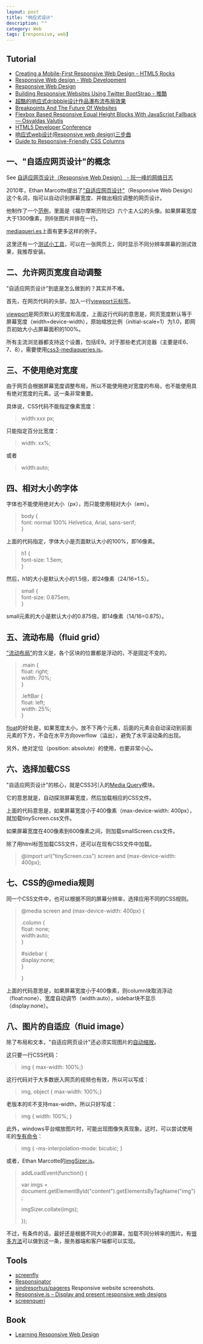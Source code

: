 ```yaml
---
layout: post
title: "响应式设计"
description: ""
category: Web
tags: [responsive, web]
--- 
```


## Tutorial

- [Creating a Mobile-First Responsive Web Design - HTML5 Rocks](http://www.html5rocks.com/en/mobile/responsivedesign/)
- [Responsive Web design - Web Development](https://developer.mozilla.org/en-US/docs/Web_Development/Responsive_Web_design)
- [Responsive Web Design](http://alistapart.com/article/responsive-web-design)
- [Building Responsive Websites Using Twitter BootStrap - 推酷](http://www.tuicool.com/articles/AFzYre)
- [超酷的响应式dribbble设计作品瀑布流布局效果](http://www.qianduan.net/the-cool-response-dribbble-design-works-waterfalls-flow-layout-effects.html)
- [Breakpoints And The Future Of Websites](http://www.smashingmagazine.com/2014/07/08/breakpoints-and-the-future-websites)
- [Flexbox Based Responsive Equal Height Blocks With JavaScript Fallback — Osvaldas Valutis](http://osvaldas.info/flexbox-based-responsive-equal-height-blocks-with-javascript-fallback)
- [HTML5 Developer Conference](http://html5devconf.com/videos.html)
- [响应式web设计(Responsive web design)三步曲](http://weizhifeng.net/responsive-design-in-3-steps.html)
- [Guide to Responsive-Friendly CSS Columns](http://css-tricks.com/guide-responsive-friendly-css-columns)

<!--more-->

## 一、"自适应网页设计"的概念

See [自适应网页设计（Responsive Web Design） - 阮一峰的网络日志](http://www.ruanyifeng.com/blog/2012/05/responsive_web_design.html)

2010年，Ethan Marcotte提出了["自适应网页设计"](http://www.alistapart.com/articles/responsive-web-design/)（Responsive Web Design）这个名词，指可以自动识别屏幕宽度、并做出相应调整的网页设计。

他制作了一个[范例](http://www.alistapart.com/d/responsive-web-design/ex/ex-site-flexible.html)，里面是《福尔摩斯历险记》六个主人公的头像。如果屏幕宽度大于1300像素，则6张图片并排在一行。

[mediaqueri.es](http://mediaqueri.es/)上面有更多这样的例子。

这里还有一个[测试小工具](http://www.benjaminkeen.com/misc/bricss/)，可以在一张网页上，同时显示不同分辨率屏幕的测试效果，我推荐安装。

## 二、允许网页宽度自动调整

"自适应网页设计"到底是怎么做到的？其实并不难。

首先，在网页代码的头部，加入一行[viewport元标签](https://developer.mozilla.org/en/mobile/viewport_meta_tag)。

> <meta name="viewport" content="width=device-width, initial-scale=1" />

[viewport](https://developer.apple.com/library/ios/#DOCUMENTATION/AppleApplications/Reference/SafariWebContent/UsingtheViewport/UsingtheViewport.html)是网页默认的宽度和高度，上面这行代码的意思是，网页宽度默认等于屏幕宽度（width=device-width），原始缩放比例（initial-scale=1）为1.0，即网页初始大小占屏幕面积的100%。

所有主流浏览器都支持这个设置，包括IE9。对于那些老式浏览器（主要是IE6、7、8），需要使用[css3-mediaqueries.js](http://code.google.com/p/css3-mediaqueries-js/)。

> <!--[if lt IE 9]>  
> <script src="http://css3-mediaqueries-js.googlecode.com/svn/trunk/css3-mediaqueries.js"></script>  
> <![endif]-->

## 三、不使用绝对宽度

由于网页会根据屏幕宽度调整布局，所以不能使用绝对宽度的布局，也不能使用具有绝对宽度的元素。这一条非常重要。

具体说，CSS代码不能指定像素宽度：

> width:xxx px;

只能指定百分比宽度：

> width: xx%;

或者

> width:auto;

## 四、相对大小的字体

字体也不能使用绝对大小（px），而只能使用相对大小（em）。

> body {  
> font: normal 100% Helvetica, Arial, sans-serif;  
> }

上面的代码指定，字体大小是页面默认大小的100%，即16像素。

> h1 {  
> font-size: 1.5em;   
> }

然后，h1的大小是默认大小的1.5倍，即24像素（24/16=1.5）。

> small {  
> font-size: 0.875em;  
> }

small元素的大小是默认大小的0.875倍，即14像素（14/16=0.875）。

## 五、流动布局（fluid grid）

["流动布局"](http://www.alistapart.com/articles/fluidgrids/)的含义是，各个区块的位置都是浮动的，不是固定不变的。

> .main {  
> float: right;  
> width: 70%;   
> }
>
> .leftBar {  
> float: left;  
> width: 25%;  
> }

[float](http://designshack.net/articles/css/everything-you-never-knew-about-css-floats/)的好处是，如果宽度太小，放不下两个元素，后面的元素会自动滚动到前面元素的下方，不会在水平方向overflow（溢出），避免了水平滚动条的出现。

另外，绝对定位（position: absolute）的使用，也要非常小心。

## 六、选择加载CSS

"自适应网页设计"的核心，就是CSS3引入的[Media Query](http://www.w3.org/TR/CSS21/media.html)模块。

它的意思就是，自动探测屏幕宽度，然后加载相应的CSS文件。

> <link rel="stylesheet" type="text/css"  
> media="screen and (max-device-width: 400px)"  
> href="tinyScreen.css" />

上面的代码意思是，如果屏幕宽度小于400像素（max-device-width: 400px），就加载tinyScreen.css文件。

> <link rel="stylesheet" type="text/css"  
> media="screen and (min-width: 400px) and (max-device-width: 600px)"  
> href="smallScreen.css" />

如果屏幕宽度在400像素到600像素之间，则加载smallScreen.css文件。

除了用html标签加载CSS文件，还可以在现有CSS文件中加载。

> @import url("tinyScreen.css") screen and (max-device-width: 400px);

## 七、CSS的@media规则

同一个CSS文件中，也可以根据不同的屏幕分辨率，选择应用不同的CSS规则。

> @media screen and (max-device-width: 400px) {
>
> .column {  
> float: none;  
> width:auto;  
> }
>
> \#sidebar {  
> display:none;  
> }
>
> }

上面的代码意思是，如果屏幕宽度小于400像素，则column块取消浮动（float:none）、宽度自动调节（width:auto），sidebar块不显示（display:none）。

## 八、图片的自适应（fluid image）

除了布局和文本，"自适应网页设计"还必须实现图片的[自动缩放](http://unstoppablerobotninja.com/entry/fluid-images)。

这只要一行CSS代码：

> img { max-width: 100%;}

这行代码对于大多数嵌入网页的视频也有效，所以可以写成：

> img, object { max-width: 100%;}

老版本的IE不支持max-width，所以只好写成：

> img {  width: 100%; }

此外，windows平台缩放图片时，可能出现图像失真现象。这时，可以尝试使用IE的[专有命令](http://css-tricks.com/ie-fix-bicubic-scaling-for-images/)：

> img { -ms-interpolation-mode: bicubic; }

或者，Ethan Marcotte的[imgSizer.js](http://unstoppablerobotninja.com/demos/resize/imgSizer.js)。

> addLoadEvent(function() {
>
> var imgs = document.getElementById("content").getElementsByTagName("img");
>
> imgSizer.collate(imgs);
>
> });

不过，有条件的话，最好还是根据不同大小的屏幕，加载不同分辨率的图片。有[很多方法](http://blog.cloudfour.com/responsive-imgs-part-2/)可以做到这一条，服务器端和客户端都可以实现。

## Tools

- [screenfly](http://quirktools.com/screenfly/)
- [Responsinator](http://www.responsinator.com/)
- [sindresorhus/pageres](https://github.com/sindresorhus/pageres) Responsive website screenshots.
- [Responsive.is – Display and present responsive web designs](http://responsive.is/typecast.com)
- [screenqueri](http://beta.screenqueri.es/)

## Book

- [Learning Responsive Web Design](http://www.salttiger.com/learning-responsive-web-design/)